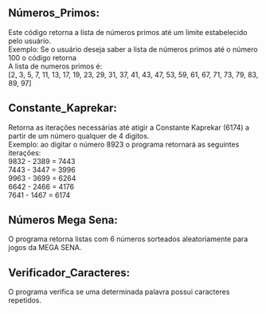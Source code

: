 ## Números_Primos:
Este código retorna a lista de números primos até um limite estabelecido pelo usuário.<br> 
Exemplo: Se o usuário deseja saber a lista de números primos até o número 100 o código retorna<br>
A lista de numeros primos é:<br>
[2, 3, 5, 7, 11, 13, 17, 19, 23, 29, 31, 37, 41, 43, 47, 53, 59, 61, 67, 71, 73, 79, 83, 89, 97]

## Constante_Kaprekar:
Retorna as iterações necessárias até atigir a Constante Kaprekar (6174) a partir de um número qualquer de 4 digitos.<br>
Exemplo: ao digitar o número 8923 o programa retornará as seguintes iterações:<br>
9832 - 2389 = 7443<br>
7443 - 3447 = 3996<br>
9963 - 3699 = 6264<br>
6642 - 2466 = 4176<br>
7641 - 1467 = 6174<br>

## Números Mega Sena:
O programa retorna listas com 6 números sorteados aleatoriamente para jogos da MEGA SENA.

## Verificador_Caracteres:
O programa verifica se uma determinada palavra possui caracteres repetidos.



